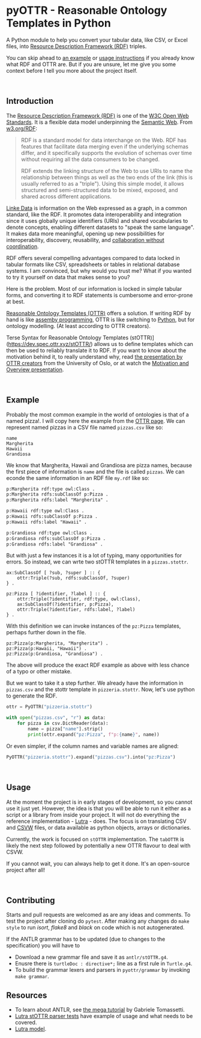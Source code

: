 # pyOTTR - Reasonable Ontology Templates in Python

A Python module to help you convert your tabular data, like CSV, or Excel files, into [Resource Description Framework (RDF)](https://en.wikipedia.org/wiki/Resource_Description_Framework) triples. 

You can skip ahead to [an example](#example) or [usage instructions](#usage) if you already know what RDF and OTTR are. 
But if you are unsure, let me give you some context before I tell you more about the project itself.  

&nbsp;
## Introduction

The [Resource Description Framework (RDF)](https://www.w3.org/RDF/) is one of the [W3C Open Web Standards](https://www.w3.org/standards/). 
It is a flexible data model underpinning the [Semantic Web](https://www.w3.org/standards/semanticweb/). From [w3.org/RDF](https://www.w3.org/RDF/):

>RDF is a standard model for data interchange on the Web. RDF has features that facilitate data merging even if the underlying schemas differ, and it specifically supports the evolution of schemas over time without requiring all the data consumers to be changed.
>
>RDF extends the linking structure of the Web to use URIs to name the relationship between things as well as the two ends of the link (this is usually referred to as a "triple"). Using this simple model, it allows structured and semi-structured data to be mixed, exposed, and shared across different applications.

[Linke Data](https://www.w3.org/standards/semanticweb/data) is information on the Web expressed as a graph, in a common standard, like the RDF. 
It promotes data interoperability and integration since it uses globally unique identifiers (URIs) and shared vocabularies to denote concepts, enabling different datasets to "speak the same language". 
It makes data more meaningful, opening up new possibilities for interoperability, discovery, reusability, and [collaboration without coordination](https://www.youtube.com/watch?v=ytedBJUx6bA). 

RDF offers several compelling advantages compared to data locked in tabular formats like CSV, spreadsheets or tables in relational database systems. 
I am convinced, but why would you trust me? 
What if you wanted to try it yourself on data that makes sense to you?

Here is the problem. 
Most of our information is locked in simple tabular forms, and converting it to RDF statements is cumbersome and error-prone at best. 

[Reasonable Ontology Templates (OTTR)](https://ottr.xyz/) offers a solution. 
If writing RDF by hand is like [assemby programming](https://en.wikipedia.org/wiki/Assembly_language), OTTR is like switching to [Python](https://en.wikipedia.org/wiki/Python_(programming_language)), but for ontology modelling. (At least according to OTTR creators). 

Terse Syntax for Reasonable Ontology Templates (stOTTR)](https://dev.spec.ottr.xyz/stOTTR/) allows us to define templates which can then be used to reliably translate it to RDF. If you want to know about the motivation behind it, to really understand why, read [the presentation by OTTR creators](https://www.uio.no/studier/emner/matnat/ifi/IN3060/v19/undervisningsmateriale/ottr-part1.pdf) from the University of Oslo, or at watch the [Motivation and Overview presentation](https://ottr.xyz/#Presentation:_Motivation_and_Overview).

&nbsp;
## Example

Probably the most common example in the world of ontologies is that of a named pizza!. 
I will copy here the example from the [OTTR page](https://ottr.xyz/#Presentation:_Motivation_and_Overview).
We can represent named pizzas in a CSV file named `pizzas.csv` like so: 

```csv
name
Margherita
Hawaii
Grandiosa
```

We know that Margherita, Hawaii and Grandiosa are pizza names, because the first piece of information is `name` and the file is called `pizzas`. We can econde the same information in an RDF file `my.rdf` like so:

```rdf
p:Margherita rdf:type owl:Class .
p:Margherita rdfs:subClassOf p:Pizza .
p:Margherita rdfs:label "Margherita" .

p:Hawaii rdf:type owl:Class .
p:Hawaii rdfs:subClassOf p:Pizza .
p:Hawaii rdfs:label "Hawaii" .

p:Grandiosa rdf:type owl:Class .
p:Grandiosa rdfs:subClassOf p:Pizza .
p:Grandiosa rdfs:label "Grandiosa" .
```

But with just a few instances it is a lot of typing, many opportunities for errors. So instead, we can wrte two stOTTR templates in a `pizzas.stottr`.

```stottr
ax:SubClassOf [ ?sub, ?super ] :: {
    ottr:Triple(?sub, rdfs:subClassOf, ?super)
} .

pz:Pizza [ ?identifier, ?label ] :: {
    ottr:Triple(?identifier, rdf:type, owl:Class),
    ax:SubClassOf(?identifier, p:Pizza),
    ottr:Triple(?identifier, rdfs:label, ?label)
} .
```

With this definition we can invoke instances of the `pz:Pizza` templates, perhaps further down in the file. 

```stottr
pz:Pizza(p:Margherita, "Margherita") .
pz:Pizza(p:Hawaii, "Hawaii") .
pz:Pizza(p:Grandiosa, "Grandiosa") .
```

The above will produce the exact RDF example as above with less chance of a typo or other mistake. 

But we want to take it a step further. We already have the information in `pizzas.csv` and the stottr template in `pizzeria.stottr`. Now, let's use python to generate the RDF. 

```python
ottr = PyOTTR("pizzeria.stottr")

with open("pizzas.csv", "r") as data:
    for pizza in csv.DictReader(data):
        name = pizza["name"].strip()
        print(ottr.expand("pz:Pizza", f"p:{name}", name))
```

Or even simpler, if the column names and variable names are aligned:

```python
PyOTTR("pizzeria.stottr").expand("pizzas.csv").into("pz:Pizza")
```
&nbsp;
## Usage

At the moment the project is in early stages of development, so you cannot use it just yet. 
However, the idea is that you will be able to run it either as a script or a library from inside your project. 
It will not do everything the reference implementation - [Lutra](https://gitlab.com/ottr/lutra/lutra) - does. The focus is on translating CSV and [CSVW](https://csvw.org/standards.html) files, or data available as python objects, arrays or dictionaries. 

Currently, the work is focused on `stOTTR` implementation. The `tabOTTR` is likely the next step followed by potentially a new OTTR flavour to deal with CSVW. 

If you cannot wait, you can always help to get it done. It's an open-source project after all!

&nbsp;
## Contributing

Starts and pull requests are welcomed as are any ideas and comments. 
To test the project after cloning do `pytest`. After making any changes do `make style` to run _isort_, _flake8_ and _black_ on code which is not autogenerated. 

If the ANTLR grammar has to be updated (due to changes to the specification) you will have to
* Download a new grammar file and save it as `antlr/stOTTR.g4`.
* Enusre there is `turtleDoc : directive*;` line as a first rule in `Turtle.g4`.
* To build the grammar lexers and parsers in `pyottr/grammar` by invoking `make grammar`.

## Resources

* To learn about ANTLR, see [the mega tutorial](https://tomassetti.me/antlr-mega-tutorial) by Gabriele Tomassetti.
* [Lutra stOTTR parser tests](https://github.com/rtto/lutra-mirror/blob/develop/lutra-stottr/src/test/java/xyz/ottr/lutra/stottr/parser/ParserTest.java) have example of usage and what needs to be covered. 
* [Lutra model](https://github.com/rtto/lutra-mirror/tree/develop/lutra-core/src/main/java/xyz/ottr/lutra/model). 